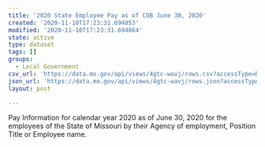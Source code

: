 ```yaml
---
title: '2020 State Employee Pay as of COB June 30, 2020'
created: '2020-11-10T17:23:31.694853'
modified: '2020-11-10T17:23:31.694864'
state: active
type: dataset
tags: []
groups:
  - Local Government
csv_url: 'https://data.mo.gov/api/views/4gtc-wavj/rows.csv?accessType=DOWNLOAD'
json_url: 'https://data.mo.gov/api/views/4gtc-wavj/rows.json?accessType=DOWNLOAD'
layout: post

---
```

Pay Information for calendar year 2020 as of June 30, 2020 for the employees of the State of Missouri by their Agency of employment, Position Title or Employee name.
